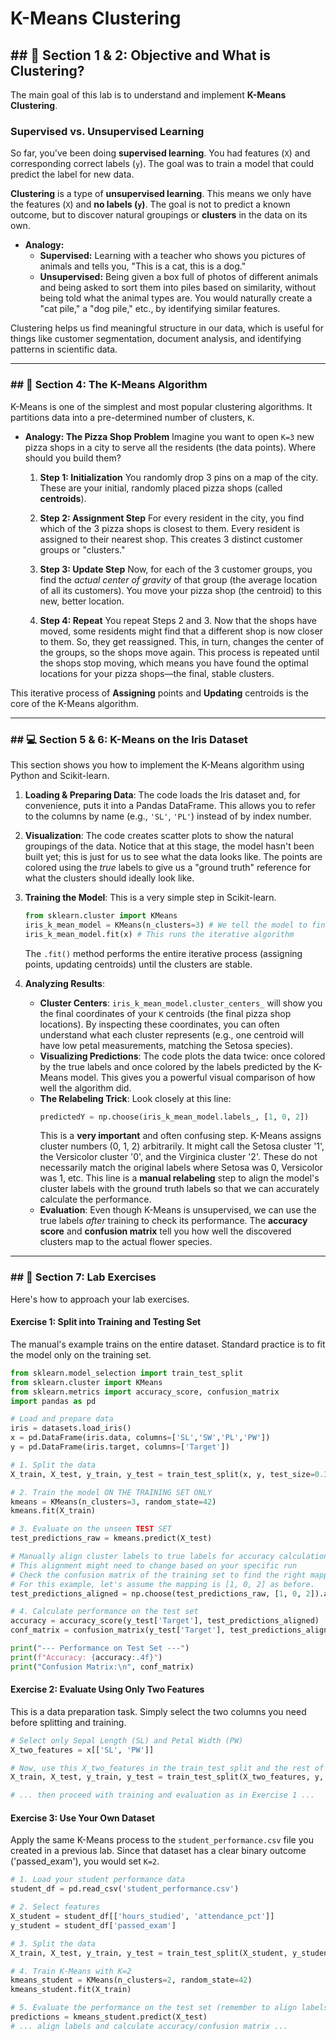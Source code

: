# K-Means Clustering

## \#\# 🎯 Section 1 & 2: Objective and What is Clustering?

The main goal of this lab is to understand and implement **K-Means Clustering**.

### Supervised vs. Unsupervised Learning

So far, you've been doing **supervised learning**. You had features (`X`) and corresponding correct labels (`y`). The goal was to train a model that could predict the label for new data.

**Clustering** is a type of **unsupervised learning**. This means we only have the features (`X`) and **no labels (`y`)**. The goal is not to predict a known outcome, but to discover natural groupings or **clusters** in the data on its own.

- **Analogy:**
  - **Supervised:** Learning with a teacher who shows you pictures of animals and tells you, "This is a cat, this is a dog."
  - **Unsupervised:** Being given a box full of photos of different animals and being asked to sort them into piles based on similarity, without being told what the animal types are. You would naturally create a "cat pile," a "dog pile," etc., by identifying similar features.

Clustering helps us find meaningful structure in our data, which is useful for things like customer segmentation, document analysis, and identifying patterns in scientific data.

---

### \#\# 🧠 Section 4: The K-Means Algorithm

K-Means is one of the simplest and most popular clustering algorithms. It partitions data into a pre-determined number of clusters, `K`.

- **Analogy: The Pizza Shop Problem**
  Imagine you want to open `K=3` new pizza shops in a city to serve all the residents (the data points). Where should you build them?

  1.  **Step 1: Initialization**
      You randomly drop 3 pins on a map of the city. These are your initial, randomly placed pizza shops (called **centroids**).

  2.  **Step 2: Assignment Step**
      For every resident in the city, you find which of the 3 pizza shops is closest to them. Every resident is assigned to their nearest shop. This creates 3 distinct customer groups or "clusters."

  3.  **Step 3: Update Step**
      Now, for each of the 3 customer groups, you find the _actual center of gravity_ of that group (the average location of all its customers). You move your pizza shop (the centroid) to this new, better location.

  4.  **Step 4: Repeat**
      You repeat Steps 2 and 3. Now that the shops have moved, some residents might find that a different shop is now closer to them. So, they get reassigned. This, in turn, changes the center of the groups, so the shops move again. This process is repeated until the shops stop moving, which means you have found the optimal locations for your pizza shops—the final, stable clusters.

This iterative process of **Assigning** points and **Updating** centroids is the core of the K-Means algorithm.

---

### \#\# 💻 Section 5 & 6: K-Means on the Iris Dataset

This section shows you how to implement the K-Means algorithm using Python and Scikit-learn.

1.  **Loading & Preparing Data**: The code loads the Iris dataset and, for convenience, puts it into a Pandas DataFrame. This allows you to refer to the columns by name (e.g., `'SL'`, `'PL'`) instead of by index number.

2.  **Visualization**: The code creates scatter plots to show the natural groupings of the data. Notice that at this stage, the model hasn't been built yet; this is just for us to see what the data looks like. The points are colored using the _true_ labels to give us a "ground truth" reference for what the clusters should ideally look like.

3.  **Training the Model**: This is a very simple step in Scikit-learn.

    ```python
    from sklearn.cluster import KMeans
    iris_k_mean_model = KMeans(n_clusters=3) # We tell the model to find K=3 clusters
    iris_k_mean_model.fit(x) # This runs the iterative algorithm
    ```

    The `.fit()` method performs the entire iterative process (assigning points, updating centroids) until the clusters are stable.

4.  **Analyzing Results**:

    - **Cluster Centers**: `iris_k_mean_model.cluster_centers_` will show you the final coordinates of your `K` centroids (the final pizza shop locations). By inspecting these coordinates, you can often understand what each cluster represents (e.g., one centroid will have low petal measurements, matching the Setosa species).
    - **Visualizing Predictions**: The code plots the data twice: once colored by the true labels and once colored by the labels predicted by the K-Means model. This gives you a powerful visual comparison of how well the algorithm did.
    - **The Relabeling Trick**: Look closely at this line:
      ```python
      predictedY = np.choose(iris_k_mean_model.labels_, [1, 0, 2])
      ```
      This is a **very important** and often confusing step. K-Means assigns cluster numbers (0, 1, 2) arbitrarily. It might call the Setosa cluster '1', the Versicolor cluster '0', and the Virginica cluster '2'. These do not necessarily match the original labels where Setosa was 0, Versicolor was 1, etc. This line is a **manual relabeling** step to align the model's cluster labels with the ground truth labels so that we can accurately calculate the performance.
    - **Evaluation**: Even though K-Means is unsupervised, we can use the true labels _after_ training to check its performance. The **accuracy score** and **confusion matrix** tell you how well the discovered clusters map to the actual flower species.

---

### \#\# 🧪 Section 7: Lab Exercises

Here's how to approach your lab exercises.

#### Exercise 1: Split into Training and Testing Set

The manual's example trains on the entire dataset. Standard practice is to fit the model only on the training set.

```python
from sklearn.model_selection import train_test_split
from sklearn.cluster import KMeans
from sklearn.metrics import accuracy_score, confusion_matrix
import pandas as pd

# Load and prepare data
iris = datasets.load_iris()
x = pd.DataFrame(iris.data, columns=['SL','SW','PL','PW'])
y = pd.DataFrame(iris.target, columns=['Target'])

# 1. Split the data
X_train, X_test, y_train, y_test = train_test_split(x, y, test_size=0.3, random_state=42)

# 2. Train the model ON THE TRAINING SET ONLY
kmeans = KMeans(n_clusters=3, random_state=42)
kmeans.fit(X_train)

# 3. Evaluate on the unseen TEST SET
test_predictions_raw = kmeans.predict(X_test)

# Manually align cluster labels to true labels for accuracy calculation
# This alignment might need to change based on your specific run
# Check the confusion matrix of the training set to find the right mapping
# For this example, let's assume the mapping is [1, 0, 2] as before.
test_predictions_aligned = np.choose(test_predictions_raw, [1, 0, 2]).astype(np.int64)

# 4. Calculate performance on the test set
accuracy = accuracy_score(y_test['Target'], test_predictions_aligned)
conf_matrix = confusion_matrix(y_test['Target'], test_predictions_aligned)

print("--- Performance on Test Set ---")
print(f"Accuracy: {accuracy:.4f}")
print("Confusion Matrix:\n", conf_matrix)
```

#### Exercise 2: Evaluate Using Only Two Features

This is a data preparation task. Simply select the two columns you need before splitting and training.

```python
# Select only Sepal Length (SL) and Petal Width (PW)
X_two_features = x[['SL', 'PW']]

# Now, use this X_two_features in the train_test_split and the rest of the code
X_train, X_test, y_train, y_test = train_test_split(X_two_features, y, test_size=0.3, random_state=42)

# ... then proceed with training and evaluation as in Exercise 1 ...
```

#### Exercise 3: Use Your Own Dataset

Apply the same K-Means process to the `student_performance.csv` file you created in a previous lab. Since that dataset has a clear binary outcome ('passed_exam'), you would set `K=2`.

```python
# 1. Load your student performance data
student_df = pd.read_csv('student_performance.csv')

# 2. Select features
X_student = student_df[['hours_studied', 'attendance_pct']]
y_student = student_df['passed_exam']

# 3. Split the data
X_train, X_test, y_train, y_test = train_test_split(X_student, y_student, test_size=0.3, random_state=42)

# 4. Train K-Means with K=2
kmeans_student = KMeans(n_clusters=2, random_state=42)
kmeans_student.fit(X_train)

# 5. Evaluate the performance on the test set (remember to align labels if needed)
predictions = kmeans_student.predict(X_test)
# ... align labels and calculate accuracy/confusion matrix ...
```

